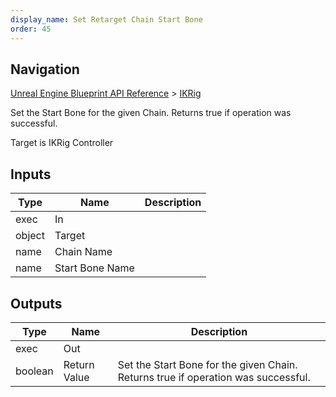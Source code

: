 ```yaml
---
display_name: Set Retarget Chain Start Bone
order: 45
---
```

## Navigation

[Unreal Engine Blueprint API Reference](https://dev.epicgames.com/documentation/en-us/unreal-engine/BlueprintAPI) > [IKRig](https://dev.epicgames.com/documentation/en-us/unreal-engine/BlueprintAPI/IKRig)

Set the Start Bone for the given Chain. Returns true if operation was successful.

Target is IKRig Controller

## Inputs

| Type | Name | Description |
| --- | --- | --- |
| exec | In |  |
| object | Target |  |
| name | Chain Name |  |
| name | Start Bone Name |  |

## Outputs

| Type | Name | Description |
| --- | --- | --- |
| exec | Out |  |
| boolean | Return Value | Set the Start Bone for the given Chain. Returns true if operation was successful. |
